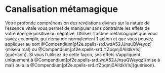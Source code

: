 # Canalisation métamagique

<p>Votre profonde compréhension des révélations divines sur la nature de l’essence vitale vous permet de manipuler sans contrainte les effets de votre énergie positive ou négative. Utilisez 1 action métamagique que vous savez accomplir, qui demande normalement 1 action et que vous pouvez appliquer au sort @Compendium[pf2e.spells-srd.wdA52JJnsuQWeyqz]{mise à mal} ou @Compendium[pf2e.spells-srd.rfZpqmj0AIIdkVIs]{guérison}. Si vous l’utilisez de cette façon, ses effets s’appliquent uniquement à @Compendium[pf2e.spells-srd.wdA52JJnsuQWeyqz]{mise à mal} ou à la @Compendium[pf2e.spells-srd.rfZpqmj0AIIdkVIs]{guérison}.</p>